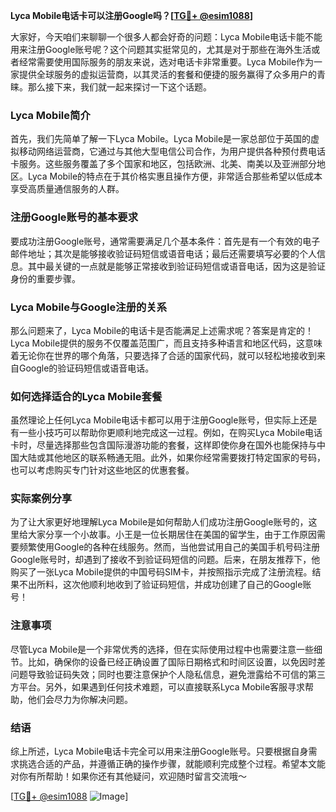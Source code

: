 **Lyca Mobile电话卡可以注册Google吗？[[TG💪+ @esim1088](https://t.me/s/esim1088)]**

大家好，今天咱们来聊聊一个很多人都会好奇的问题：Lyca Mobile电话卡能不能用来注册Google账号呢？这个问题其实挺常见的，尤其是对于那些在海外生活或者经常需要使用国际服务的朋友来说，选对电话卡非常重要。Lyca Mobile作为一家提供全球服务的虚拟运营商，以其灵活的套餐和便捷的服务赢得了众多用户的青睐。那么接下来，我们就一起来探讨一下这个话题。

### Lyca Mobile简介

首先，我们先简单了解一下Lyca Mobile。Lyca Mobile是一家总部位于英国的虚拟移动网络运营商，它通过与其他大型电信公司合作，为用户提供各种预付费电话卡服务。这些服务覆盖了多个国家和地区，包括欧洲、北美、南美以及亚洲部分地区。Lyca Mobile的特点在于其价格实惠且操作方便，非常适合那些希望以低成本享受高质量通信服务的人群。

### 注册Google账号的基本要求

要成功注册Google账号，通常需要满足几个基本条件：首先是有一个有效的电子邮件地址；其次是能够接收验证码短信或语音电话；最后还需要填写必要的个人信息。其中最关键的一点就是能够正常接收到验证码短信或语音电话，因为这是验证身份的重要步骤。

### Lyca Mobile与Google注册的关系

那么问题来了，Lyca Mobile的电话卡是否能满足上述需求呢？答案是肯定的！Lyca Mobile提供的服务不仅覆盖范围广，而且支持多种语言和地区代码，这意味着无论你在世界的哪个角落，只要选择了合适的国家代码，就可以轻松地接收到来自Google的验证码短信或语音电话。

### 如何选择适合的Lyca Mobile套餐

虽然理论上任何Lyca Mobile电话卡都可以用于注册Google账号，但实际上还是有一些小技巧可以帮助你更顺利地完成这一过程。例如，在购买Lyca Mobile电话卡时，尽量选择那些包含国际漫游功能的套餐，这样即使你身在国外也能保持与中国大陆或其他地区的联系畅通无阻。此外，如果你经常需要拨打特定国家的号码，也可以考虑购买专门针对这些地区的优惠套餐。

### 实际案例分享

为了让大家更好地理解Lyca Mobile是如何帮助人们成功注册Google账号的，这里给大家分享一个小故事。小王是一位长期居住在美国的留学生，由于工作原因需要频繁使用Google的各种在线服务。然而，当他尝试用自己的美国手机号码注册Google账号时，却遇到了接收不到验证码短信的问题。后来，在朋友推荐下，他购买了一张Lyca Mobile提供的中国号码SIM卡，并按照指示完成了注册流程。结果不出所料，这次他顺利地收到了验证码短信，并成功创建了自己的Google账号！

### 注意事项

尽管Lyca Mobile是一个非常优秀的选择，但在实际使用过程中也需要注意一些细节。比如，确保你的设备已经正确设置了国际日期格式和时间区设置，以免因时差问题导致验证码失效；同时也要注意保护个人隐私信息，避免泄露给不可信的第三方平台。另外，如果遇到任何技术难题，可以直接联系Lyca Mobile客服寻求帮助，他们会尽力为你解决问题。

### 结语

综上所述，Lyca Mobile电话卡完全可以用来注册Google账号。只要根据自身需求挑选合适的产品，并遵循正确的操作步骤，就能顺利完成整个过程。希望本文能对你有所帮助！如果你还有其他疑问，欢迎随时留言交流哦～ 

[[TG💪+ @esim1088](https://t.me/s/esim1088) ![Image](https://i.postimg.cc/4NQfJmqS/Snipaste-2025-05-13-00-14-12.png)]